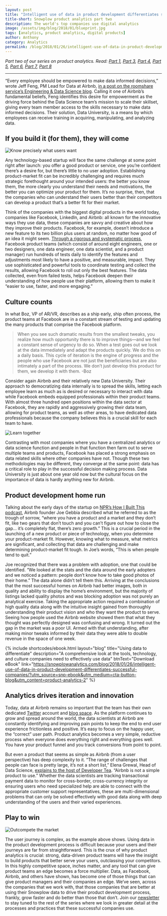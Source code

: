 ```yaml
---
layout: post
title: "Intelligent use of data in product development differentiates successful companies"
title-short: Snowplow product analytics part two
description: The world's top companies use digital analytics
image: /assets/img/blog/2018/01/blueprint.jpg
tags: [analytics, product analytics, digital products]
author: Anthony
category: Analytics
permalink: /blog/2018/01/26/intelligent-use-of-data-in-product-development-differentiates-successful-companies/
---
```


*Part two of our series on product analytics. Read: [Part 1][product1], [Part 3][product3], [Part 4][product4], [Part 5][product5], [Part 6][product6], [Part 7][product7], [Part 8][product8]*

---

“Every employee should be empowered to make data informed decisions,” wrote Jeff Feng, PM Lead for Data at Airbnb, [in a post on the roomshare service’s Engineering & Data Science blog][Airbnb blog]. Calling it one of Airbnb’s fundamental beliefs, Feng identifies this desire for empowerment as the driving force behind the Data Science team’s mission to scale their skillset, giving every team member access to the skills necessary to make data informed decisions. Their solution, Data University, is a means by which employees can receive training in acquiring, manipulating, and analyzing data.

<h2 id="build it">If you build it (for them), they will come</h2>

![Know precisely what users want][blueprint]

Any technology-based startup will face the same challenge at some point right after launch: you offer a good product or service, one you’re confident there’s a desire for, but there’s little to no user adoption. Establishing product-market fit can be incredibly challenging and requires much strategic forethought around your intended users: the better you know them, the more clearly you understand their needs and motivations, the better you can optimize your product for them. It’s no surprise, then, that the companies who can understand their users better than their competitors can develop a product that’s a better fit for their market.

Think of the companies with the biggest digital products in the world today, companies like Facebook, LinkedIn, and Airbnb: all known for the innovative ways they use data, these companies are savvy and creative about how they improve their products. Facebook, for example, doesn’t introduce a new feature to its two billion plus users at random, no matter how good of an idea it might seem. [Through a rigorous and systematic process][facebook pd], Facebook product teams (which consist of around eight engineers, one or two designers, one data engineer, one data scientist, and a product manager) run hundreds of tests daily to identify the features and adjustments most likely to have a positive, and measurable, impact. They use sophisticated and powerful tools to coordinate testing and collect the results, allowing Facebook to roll out only the best features. The data collected, even from failed tests, helps Facebook deepen their understanding of how people use their platform, allowing them to make it “easier to use, faster, and more engaging.”


<h2 id="culture">Culture counts</h2>

In what Boz, VP of AR/VR, describes as a ship early, ship often process, the product teams at Facebook are in a constant stream of testing and updating the many products that comprise the Facebook platform.

>When you see such dramatic results from the smallest tweaks, you realize how much opportunity there is to improve things—and we feel a constant sense of urgency to do so. When a test goes out we look at the data immediately and adapt the products quickly. We do this on a daily basis. This cycle of iteration is the engine of progress and the people who use Facebook are not just the beneficiaries but are also intimately a part of the process. We don’t just develop this product for them, we develop it with them.  -Boz

Consider again Airbnb and their relatively new Data University. Their approach to democratizing data internally is to spread the skills, letting each employee learn as much as is desired or necessary to interact with data while Facebook embeds equipped professionals within their product teams. With almost three hundred open positions within the data sector at Facebook, they are rapidly and aggressively growing their data team, allowing for product teams, as well as other areas, to have dedicated data professionals because the company believes this is a crucial skill for each team to have.

![Learn together][learning]

Contrasting with most companies where you have a centralized analytics or data science function and people in that function then farm out to serve multiple teams and products, Facebook has placed a strong emphasis on data related skills where other companies have not. Though these two methodologies may be different, they converge at the same point: data has a critical role to play in the successful decision making process. Data University is just about one year old now but the cultural focus on the importance of data is hardly anything new for Airbnb.

<h2 id="home run">Product development home run</h2>

Talking about the early days of the startup on [NPR’s How I Built This podcast][npr], Airbnb founder Joe Gebbia described what he referred to as the trough of sorrow, “where you have a product and a market and they don’t fit, like two gears that don’t touch and you can’t figure out how to close the gap… it’s completely flat, there’s zero growth.” This is a crucial period in the launching of a new product or piece of technology, when you determine your product-market fit. However, knowing what to measure, what metrics are significant, and collecting that data are challenging and make determining product-market fit tough. In Joe’s words, “This is when people tend to quit.”

Joe recognized that there was a problem with adoption, one that could be identified. “We looked at the stats and the data around the early adopters and we noticed a pattern: people don’t know how to take good photos of their home.” The data alone didn’t tell them this. Arriving at the conclusions that the most successful homes on Airbnb had better images, both in quality and ability to display the home’s environment, but the majority of listings lacked quality photos and was blocking adoption was not purely an analytical exercise. Taking the appropriate action required a combination of high quality data along with the intuitive insight gained from thoroughly understanding their product vision and who they want the product to serve. Seeing how people used the Airbnb website showed them that what they thought was perfectly designed was confusing and wrong. It turned out the gap in the market was a poor UI. Armed with that understanding, after making minor tweaks informed by their data they were able to double revenue in the space of one week.



{% include shortcodes/ebook.html layout="blog" title="Using data to differentiate" description="A comprehensive look at the tools, technology, and culture companies need to effectively use data" btnText="Download eBook" link="https://snowplowanalytics.com/blog/2018/01/26/intelligent-use-of-data-in-product-development-differentiates-successful-companies/?utm_source=snp-ebook&utm_medium=cta-button-blog&utm_content=product-analytics-2" %}



<h2 id="iteration">Analytics drives iteration and innovation</h2>

Today, data at Airbnb remains so important that the team has their own dedicated [Twitter][twitter] account and [blog space][airbnb data blog]. As the platform continues to grow and spread around the world, the data scientists at Airbnb are constantly identifying and improving pain points to keep the end to end user experience frictionless and positive. It’s easy to focus on the happy user, the “correct” user path. Product analytics becomes a very simple, reductive process when everyone does everything right and everything goes well. You have your product funnel and you track conversions from point to point.

But even a product that seems as simple as Airbnb (from a user perspective) has deep complexity to it. “The range of challenges that people can face is pretty large, it’s not a short list,” Elena Grewal, Head of Data Science, [explains to the host of Developer Tea][tea]. “Airbnb is not a simple product to use.” Whether the data scientists are tracking transactional payment data to monitor for cross-border, cross-currency integrity or ensuring users who need specialized help are able to connect with the appropriate customer support representatives, these are multi-dimensional problems that can only be solved effectively with good data along with deep understanding of the users and their varied experiences.

<h2 id="play">Play to win</h2>

![Outcompete the market][win]

The user journey is complex, as the example above shows. Using data in the product development process is difficult because your users and their journeys are far from straightforward. This is the crux of why product analytics is crucial: strong, data-driven product teams will have the insight to build products that better serve your users, outclassing your competitors. In this highly competitive space, inches matter, and any tool that can give product teams an edge becomes a force multiplier. Data, as Facebook, Airbnb, and others have shown, has become one of those things that can give product managers and their companies an edge. We’ve seen, across the companies that we work with, that those companies that are better at using their Snowplow data to drive their product development process, frankly, grow faster and do better than those that don’t. Join our [newsletter][subscribe] to stay tuned to the rest of the series where we look in greater detail at the processes and practices that these successful companies use.



[product1]: https://snowplowanalytics.com/blog/2018/01/19/product-analytics-part-one-data-and-digital-products/

[product3]: https://snowplowanalytics.com/blog/2018/02/02/data-driven-product-development-is-more-about-process-culture-and-people-than-technology/

[product4]: https://snowplowanalytics.com/blog/2018/02/09/the-product-analyst-toolkit/

[product5]: https://snowplowanalytics.com/blog/2018/02/23/creative-experiments-and-ab-tests-produce-the-best-results/

[product6]: https://snowplowanalytics.com/blog/2018/04/27/getting-the-most-out-of-product-analytics-with-intelligent-questions/

[product7]: https://snowplowanalytics.com/blog/2018/05/25/improving-ab-testing-with-event-data-modeling/

[product8]: https://snowplowanalytics.com/blog/2018/06/01/the-right-data-infrastructure-to-support-successful-squads/

[Airbnb blog]: https://medium.com/airbnb-engineering/how-airbnb-democratizes-data-science-with-data-university-3eccc71e073a

[facebook pd]: https://code.facebook.com/posts/187489991429453/building-and-testing-at-facebook/

[npr]: https://one.npr.org/?sharedMediaId=497820565:497945288

[twitter]: https://twitter.com/AirbnbData

[airbnb data blog]: https://medium.com/airbnb-engineering/tagged/data-science

[tea]: https://developertea.simplecast.fm/ca6d649e

[subscribe]: http://snowplowanalytics.us11.list-manage.com/subscribe?u=10bb4a6f31d5f19e0d0b54476&id=bb28c7d30d

[blueprint]: /assets/img/blog/2018/01/blueprint.jpg

[learning]: /assets/img/blog/2018/01/learning.jpg

[win]: /assets/img/blog/2018/01/win.jpg
